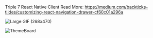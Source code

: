 Triple 7 React Native Client
Read More: https://medium.com/backticks-tildes/customizing-react-navigation-drawer-cf60c01a296a

![Large GIF (268x470)](https://user-images.githubusercontent.com/32720508/86063188-3c553580-ba62-11ea-8f37-8dfe7efc9418.gif)


![ThemeBoard](https://user-images.githubusercontent.com/32720508/86063261-69a1e380-ba62-11ea-831b-895d17ef1bce.png)
